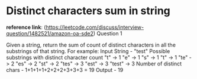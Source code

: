 # Distinct characters sum in string
**reference link**: (https://leetcode.com/discuss/interview-question/1482521/amazon-oa-sde2) Question 1

Given a string, return the sum of count of distinct characters in all the substrings of that string.
For example:
Input String - "test"
Possible substrings with distinct character count
"t" -> 1
"e" -> 1
"s" -> 1
"t" -> 1
"te" -> 2
"es" -> 2
"st" -> 2
"tes" -> 3
"est" -> 3
"test" -> 3
Number of distinct chars - 1+1+1+1+2+2+2+3+3+3 = 19
Output - 19